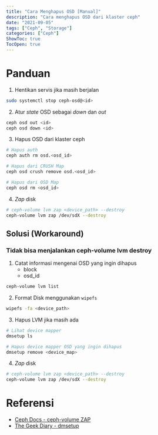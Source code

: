 ```yaml
---
title: "Cara Menghapus OSD [Manual]"
description: "Cara menghapus OSD dari klaster ceph" 
date: "2021-09-05"
tags: ["Ceph", "Storage"]
categories: ["Ceph"]
ShowToc: true
TocOpen: true
---
```


# Panduan
1. Hentikan servis jika masih berjalan
```bash
sudo systemctl stop ceph-osd@<id>
```

2. Atur _state_ OSD sebagai _down_ dan _out_
```bash
ceph osd out <id>
ceph osd down <id>
```

3. Hapus OSD dari klaster ceph
```bash
# Hapus auth
ceph auth rm osd.<osd_id> 

# Hapus dari CRUSH Map
ceph osd crush remove osd.<osd_id> 

# Hapus dari OSD Map
ceph osd rm <osd_id> 
```

4. _Zap_ disk
```bash
# ceph-volume lvm zap <device_path> --destroy
ceph-volume lvm zap /dev/sdX --destroy
```

## Solusi (Workaround)
### Tidak bisa menjalankan ceph-volume lvm destroy
1. Catat informasi mengenai OSD yang ingin dihapus
    - block
    - osd_id
```bash
ceph-volume lvm list
```

2. Format Disk menggunakan `wipefs`
```bash
wipefs -fa <device_path>
```

3. Hapus LVM jika masih ada 
```bash
# Lihat device mapper 
dmsetup ls

# Hapus device mapper OSD yang ingin dihapus
dmsetup remove <device_map>
```

4. _Zap_ disk
```bash
# ceph-volume lvm zap <device_path> --destroy
ceph-volume lvm zap /dev/sdX --destroy
```

# Referensi
- [Ceph Docs - ceph-volume ZAP](https://docs.ceph.com/en/latest/ceph-volume/lvm/zap/)
- [The Geek Diary - dmsetup](https://www.thegeekdiary.com/examples-of-using-dmsetup-command-in-linux/)
